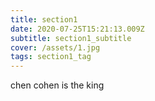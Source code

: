 ```yaml
---
title: section1
date: 2020-07-25T15:21:13.009Z
subtitle: section1_subtitle
cover: /assets/1.jpg
tags: section1_tag
---
```

chen cohen is the king
